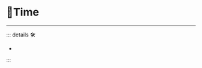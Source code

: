 # 🔻<via>Time</via>

---

<!-- =================================================== -->
<!-- =================================================== -->
<!-- =================================================== -->
<!-- =================================================== -->
<!-- =================================================== -->
::: details 🛠

-

:::
